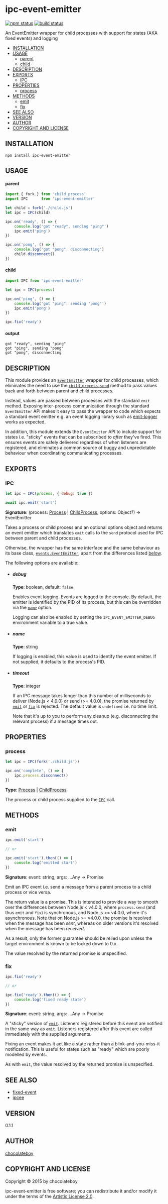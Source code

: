 # ipc-event-emitter

[![npm status](http://img.shields.io/npm/v/ipc-event-emitter.svg)](https://www.npmjs.org/package/ipc-event-emitter)
[![build status](https://secure.travis-ci.org/chocolateboy/ipc-event-emitter.svg)](http://travis-ci.org/chocolateboy/ipc-event-emitter)

An EventEmitter wrapper for child processes with support for states (AKA fixed events) and logging

- [INSTALLATION](#installation)
- [USAGE](#usage)
    - [parent](#parent)
    - [child](#child)
- [DESCRIPTION](#description)
- [EXPORTS](#exports)
  - [IPC](#ipc)
- [PROPERTIES](#properties)
  - [process](#process)
- [METHODS](#methods)
  - [emit](#emit)
  - [fix](#fix)
- [SEE ALSO](#see-also)
- [VERSION](#version)
- [AUTHOR](#author)
- [COPYRIGHT AND LICENSE](#copyright-and-license)

## INSTALLATION

    npm install ipc-event-emitter

## USAGE

#### parent

```javascript
import { fork } from 'child_process'
import IPC      from 'ipc-event-emitter'

let child = fork('./child.js')
let ipc = IPC(child)

ipc.on('ready', () => {
    console.log('got "ready", sending "ping"')
    ipc.emit('ping')
})

ipc.on('pong', () => {
    console.log('got "pong", disconnecting')
    child.disconnect()
})
```

#### child

```javascript
import IPC from 'ipc-event-emitter'

let ipc = IPC(process)

ipc.on('ping', () => {
    console.log('got "ping", sending "pong"')
    ipc.emit('pong')
})

ipc.fix('ready')
```

#### output

    got "ready", sending "ping"
    got "ping", sending "pong"
    got "pong", disconnecting

## DESCRIPTION

This module provides an [`EventEmitter`](https://nodejs.org/api/events.html) wrapper for child processes, which eliminates the need to use the [`child_process.send`](https://nodejs.org/api/child_process.html#child_process_child_send_message_sendhandle_callback) method to pass values back and forth between parent and child processes.

Instead, values are passed between processes with the standard `emit` method. Exposing inter-process communication through the standard `EventEmitter` API makes it easy to pass the wrapper to code which expects a standard event emitter e.g. an event logging library such as [emit-logger](https://www.npmjs.com/package/emit-logger) works as expected.

In addition, this module extends the `EventEmitter` API to include support for states i.e. "sticky" events that can be subscribed to *after* they've fired. This ensures events are safely delivered regardless of when listeners are registered, and eliminates a common source of buggy and unpredictable behaviour when coordinating communicating processes.

## EXPORTS

### IPC

```javascript
let ipc = IPC(process, { debug: true })

await ipc.emit('start')
```

**Signature**: (process: [Process](https://nodejs.org/api/process.html) | [ChildProcess](https://nodejs.org/api/child_process.html), options: Object?) → EventEmitter

Takes a process or child process and an optional options object and returns an event emitter which translates `emit` calls to the `send` protocol used for IPC between parent and child processes.

Otherwise, the wrapper has the same interface and the same behaviour as its base class, [`events.EventEmitter`](https://nodejs.org/api/events.html), apart from the differences listed [below](#methods).

The following options are available:

* ##### debug

    **Type**: boolean, default: `false`

    Enables event logging. Events are logged to the console. By default, the emitter is identified by the PID of its process, but this can be overridden via the [`name`](#name) option.

    Logging can also be enabled by setting the `IPC_EVENT_EMITTER_DEBUG` environment variable to a true value.

* ##### name

    **Type**: string

    If logging is enabled, this value is used to identify the event emitter. If not supplied, it defaults to the process's PID.

* ##### timeout

    **Type**: integer

    If an IPC message takes longer than this number of milliseconds to deliver (Node.js < 4.0.0) or send (>= 4.0.0), the promise returned by [`emit`](#emit) or [`fix`](#fix) is rejected. The default value is `undefined` i.e. no time limit.

    Note that it's up to you to perform any cleanup (e.g. disconnecting the relevant process) if a message times out.

## PROPERTIES

### process

```javascript
let ipc = IPC(fork('./child.js'))

ipc.on('complete', () => {
    ipc.process.disconnect()
})
```

**Type**: [Process](https://nodejs.org/api/process.html) | [ChildProcess](https://nodejs.org/api/child_process.html)

The process or child process supplied to the [`IPC`](#ipc) call.

## METHODS

### emit

```javascript
ipc.emit('start')

// or

ipc.emit('start').then(() => {
    console.log('emitted start')
})
```

**Signature**: event: string, args: ...Any → Promise

Emit an IPC event i.e. send a message from a parent process to a child process or vice versa.

The return value is a promise. This is intended to provide a way to smooth over the differences between Node.js < v4.0.0, where `process.send` (and thus `emit` and `fix`) is synchronous, and Node.js >= v4.0.0, where it's asynchronous. Note that on Node.js >= v4.0.0, the promise is resolved when the message has been *sent*, whereas on older versions it's resolved when the message has been *received*.

As a result, only the former guarantee should be relied upon unless the target environment is known to be locked down to 0.x.

The value resolved by the returned promise is unspecified.

### fix

```javascript
ipc.fix('ready')

// or

ipc.fix('ready').then(() => {
    console.log('fixed ready state')
})
```

**Signature**: event: string, args: ...Any → Promise

A "sticky" version of [`emit`](#emit). Listeners registered before this event are notified in the same way as `emit`. Listeners registered after this event are called immediately with the supplied arguments.

Fixing an event makes it act like a state rather than a blink-and-you-miss-it notification. This is useful for states such as "ready" which are poorly modelled by events.

As with `emit`, the value resolved by the returned promise is unspecified.

## SEE ALSO

* [fixed-event](https://www.npmjs.com/package/fixed-event)
* [ipcee](https://www.npmjs.com/package/ipcee)

## VERSION

0.1.1

## AUTHOR

[chocolateboy](mailto:chocolate@cpan.org)

## COPYRIGHT AND LICENSE

Copyright © 2015 by chocolateboy

ipc-event-emitter is free software; you can redistribute it and/or modify it under the terms of the [Artistic License 2.0](http://www.opensource.org/licenses/artistic-license-2.0.php).
